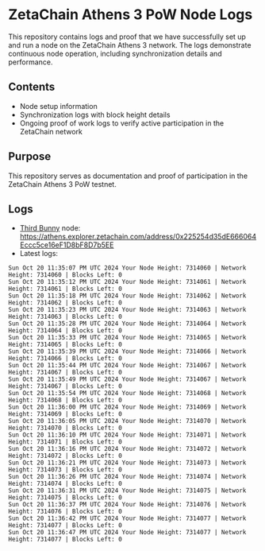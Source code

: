 # ZetaChain Athens 3 PoW Node Logs
This repository contains logs and proof that we have successfully set up and run a node on the ZetaChain Athens 3 network. The logs demonstrate continuous node operation, including synchronization details and performance.

## Contents
- Node setup information
- Synchronization logs with block height details
- Ongoing proof of work logs to verify active participation in the ZetaChain network

## Purpose
This repository serves as documentation and proof of participation in the ZetaChain Athens 3 PoW testnet.

## Logs

- [Third Bunny](https://thirdbunny.xyz/) node: https://athens.explorer.zetachain.com/address/0x225254d35dE666064Eccc5ce16eF1D8bF8D7b5EE
- Latest logs:
```
Sun Oct 20 11:35:07 PM UTC 2024 Your Node Height: 7314060 | Network Height: 7314060 | Blocks Left: 0
Sun Oct 20 11:35:12 PM UTC 2024 Your Node Height: 7314061 | Network Height: 7314061 | Blocks Left: 0
Sun Oct 20 11:35:18 PM UTC 2024 Your Node Height: 7314062 | Network Height: 7314062 | Blocks Left: 0
Sun Oct 20 11:35:23 PM UTC 2024 Your Node Height: 7314063 | Network Height: 7314063 | Blocks Left: 0
Sun Oct 20 11:35:28 PM UTC 2024 Your Node Height: 7314064 | Network Height: 7314064 | Blocks Left: 0
Sun Oct 20 11:35:33 PM UTC 2024 Your Node Height: 7314065 | Network Height: 7314065 | Blocks Left: 0
Sun Oct 20 11:35:39 PM UTC 2024 Your Node Height: 7314066 | Network Height: 7314066 | Blocks Left: 0
Sun Oct 20 11:35:44 PM UTC 2024 Your Node Height: 7314067 | Network Height: 7314067 | Blocks Left: 0
Sun Oct 20 11:35:49 PM UTC 2024 Your Node Height: 7314067 | Network Height: 7314067 | Blocks Left: 0
Sun Oct 20 11:35:54 PM UTC 2024 Your Node Height: 7314068 | Network Height: 7314068 | Blocks Left: 0
Sun Oct 20 11:36:00 PM UTC 2024 Your Node Height: 7314069 | Network Height: 7314069 | Blocks Left: 0
Sun Oct 20 11:36:05 PM UTC 2024 Your Node Height: 7314070 | Network Height: 7314070 | Blocks Left: 0
Sun Oct 20 11:36:10 PM UTC 2024 Your Node Height: 7314071 | Network Height: 7314071 | Blocks Left: 0
Sun Oct 20 11:36:16 PM UTC 2024 Your Node Height: 7314072 | Network Height: 7314072 | Blocks Left: 0
Sun Oct 20 11:36:21 PM UTC 2024 Your Node Height: 7314073 | Network Height: 7314073 | Blocks Left: 0
Sun Oct 20 11:36:26 PM UTC 2024 Your Node Height: 7314074 | Network Height: 7314074 | Blocks Left: 0
Sun Oct 20 11:36:31 PM UTC 2024 Your Node Height: 7314075 | Network Height: 7314075 | Blocks Left: 0
Sun Oct 20 11:36:37 PM UTC 2024 Your Node Height: 7314076 | Network Height: 7314076 | Blocks Left: 0
Sun Oct 20 11:36:42 PM UTC 2024 Your Node Height: 7314077 | Network Height: 7314077 | Blocks Left: 0
Sun Oct 20 11:36:47 PM UTC 2024 Your Node Height: 7314077 | Network Height: 7314077 | Blocks Left: 0
```
